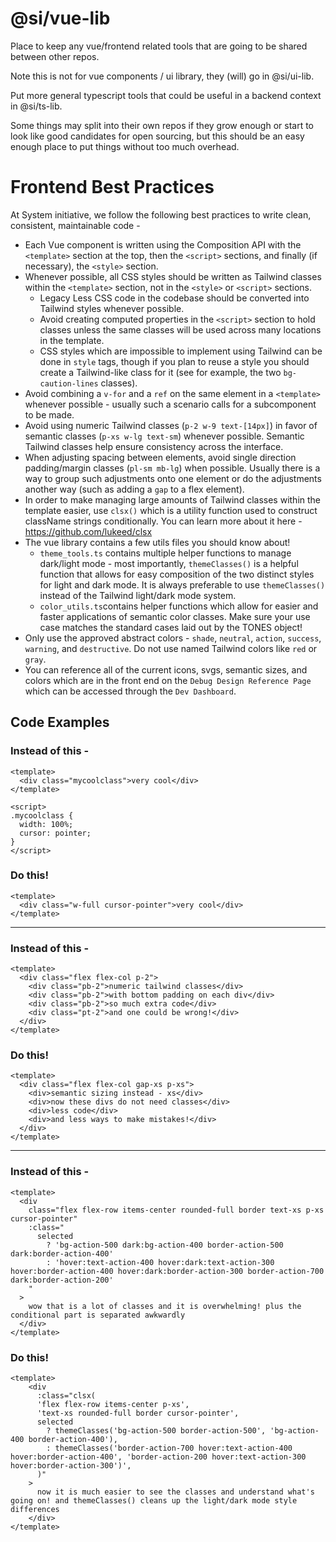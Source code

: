 # @si/vue-lib

Place to keep any vue/frontend related tools that are going to be shared between other repos.

Note this is not for vue components / ui library, they (will) go in @si/ui-lib.

Put more general typescript tools that could be useful in a backend context in @si/ts-lib.

Some things may split into their own repos if they grow enough or start to look like good candidates for open sourcing,
but this should be an easy enough place to put things without too much overhead.

# Frontend Best Practices

At System initiative, we follow the following best practices to write clean, consistent, maintainable code -
 - Each Vue component is written using the Composition API with the `<template>` section at the top, then the `<script>` sections, and finally (if necessary), the `<style>` section.
 - Whenever possible, all CSS styles should be written as Tailwind classes within the `<template>` section, not in the `<style>` or `<script>` sections.
	 - Legacy Less CSS code in the codebase should be converted into Tailwind styles whenever possible.
	 - Avoid creating computed properties in the `<script>` section to hold classes unless the same classes will be used across many locations in the template.
	 - CSS styles which are impossible to implement using Tailwind can be done in `style` tags, though if you plan to reuse a style you should create a Tailwind-like class for it (see for example, the two `bg-caution-lines` classes).
 - Avoid combining a `v-for` and a `ref` on the same element in a `<template>` whenever possible - usually such a scenario calls for a subcomponent to be made.
 - Avoid using numeric Tailwind classes (`p-2 w-9 text-[14px]`) in favor of semantic classes (`p-xs w-lg text-sm`) whenever possible. Semantic Tailwind classes help ensure consistency across the interface.
 - When adjusting spacing between elements, avoid single direction padding/margin classes (`pl-sm mb-lg`) when possible. Usually there is a way to group such adjustments onto one element or do the adjustments another way (such as adding a `gap` to a flex element).
 - In order to make managing large amounts of Tailwind classes within the template easier, use `clsx()` which is a utility function used to construct className strings conditionally. You can learn more about it here - https://github.com/lukeed/clsx
 - The vue library contains a few utils files you should know about!
	 - `theme_tools.ts` contains multiple helper functions to manage dark/light mode - most importantly, `themeClasses()` is a helpful function that allows for easy composition of the two distinct styles for light and dark mode. It is always preferable to use `themeClasses()` instead of the Tailwind light/dark mode system.
	 - `color_utils.ts`contains helper functions which allow for easier and faster applications of semantic color classes. Make sure your use case matches the standard cases laid out by the TONES object!
- Only use the approved abstract colors - `shade`, `neutral`, `action`, `success`, `warning`, and `destructive`. Do not use named Tailwind colors like `red` or `gray`.
- You can reference all of the current icons, svgs, semantic sizes, and colors which are in the front end on the `Debug Design Reference Page` which can be accessed through the `Dev Dashboard`.

## Code Examples

### Instead of this -
```
<template>
  <div class="mycoolclass">very cool</div>
</template>

<script>
.mycoolclass {
  width: 100%;
  cursor: pointer;
}
</script>
```

### Do this!
```
<template>
  <div class="w-full cursor-pointer">very cool</div>
</template>
```

---

### Instead of this -
```
<template>
  <div class="flex flex-col p-2">
    <div class="pb-2">numeric tailwind classes</div>
    <div class="pb-2">with bottom padding on each div</div>
    <div class="pb-2">so much extra code</div>
    <div class="pt-2">and one could be wrong!</div>
  </div>
</template>
```

### Do this!
```
<template>
  <div class="flex flex-col gap-xs p-xs">
    <div>semantic sizing instead - xs</div>
    <div>now these divs do not need classes</div>
    <div>less code</div>
    <div>and less ways to make mistakes!</div>
  </div>
</template>
```

---

### Instead of this -

```
<template>
  <div
    class="flex flex-row items-center rounded-full border text-xs p-xs cursor-pointer"
    :class="
      selected
        ? 'bg-action-500 dark:bg-action-400 border-action-500 dark:border-action-400'
        : 'hover:text-action-400 hover:dark:text-action-300 hover:border-action-400 hover:dark:border-action-300 border-action-700 dark:border-action-200'
    "
  >
    wow that is a lot of classes and it is overwhelming! plus the conditional part is separated awkwardly
  </div>
</template>
```

### Do this!

```
<template>
    <div
      :class="clsx(
      'flex flex-row items-center p-xs',
      'text-xs rounded-full border cursor-pointer',
      selected
        ? themeClasses('bg-action-500 border-action-500', 'bg-action-400 border-action-400'),
        : themeClasses('border-action-700 hover:text-action-400 hover:border-action-400', 'border-action-200 hover:text-action-300 hover:border-action-300')',
      )"
    >
      now it is much easier to see the classes and understand what's going on! and themeClasses() cleans up the light/dark mode style differences
    </div>
</template>
```